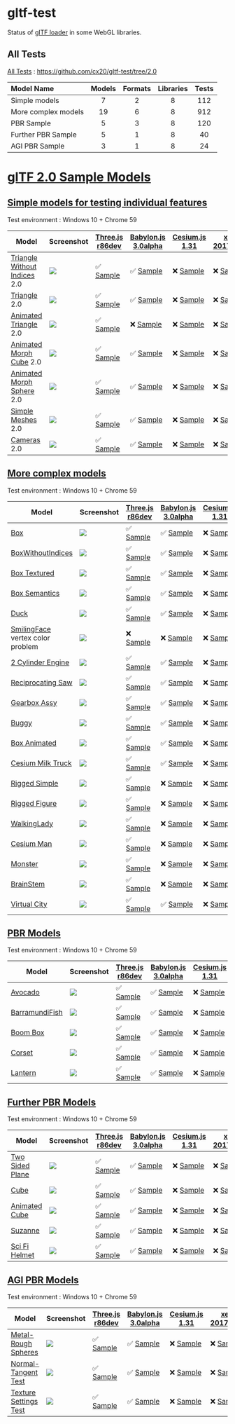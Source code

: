 # gltf-test

Status of [glTF loader](https://github.com/KhronosGroup/glTF#webgl-engines) in some WebGL libraries.

## All Tests

[All Tests]( https://cdn.rawgit.com/cx20/gltf-test/d083e75cbbf3eff61b4eb9d22068590d8867735c/index.html ) : https://github.com/cx20/gltf-test/tree/2.0

|Model Name           |Models  |Formats  |Libraries|Tests|
|:--------------------|:------:|:-------:|:-------:|:---:|
|Simple models        |   7    |   2     |    8    | 112 |
|More complex models  |  19    |   6     |    8    | 912 |
|PBR Sample           |   5    |   3     |    8    | 120 |
|Further PBR Sample   |   5    |   1     |    8    |  40 |
|AGI PBR Sample       |   3    |   1     |    8    |  24 |


# [glTF 2.0 Sample Models](https://github.com/KhronosGroup/glTF-Sample-Models/blob/master/2.0/README.md#gltf-20-sample-models)

## [Simple models for testing individual features](https://github.com/KhronosGroup/glTF-Sample-Models/blob/master/2.0/README.md#simple-models-for-testing-individual-features)

Test environment : Windows 10 + Chrome 59

|Model                                                                 |Screenshot                                                          |[Three.js r86dev](https://github.com/mrdoob/three.js/tree/dev/examples/js/loaders/GLTF2Loader.js)                                                                                                             |[Babylon.js 3.0alpha](https://github.com/BabylonJS/Babylon.js/tree/master/loaders/src/glTF)                                                                                                                           |[Cesium.js 1.31](https://github.com/AnalyticalGraphicsInc/cesium/)                                                                                                                                      |[xeogl 2017.04.24](https://github.com/xeolabs/xeogl/tree/master/src/models/gltf)                                                                                                             |[GLBoost r2dev](https://github.com/emadurandal/GLBoost/blob/master/src/js/middle_level/loader/GLTFLoader.js)                                                                                                  |[Grimoire.js 2017.06.10](https://github.com/GrimoireGL/grimoirejs-gltf)                                                                                                                                          |
|----------------------------------------------------------------------|--------------------------------------------------------------------|--------------------------------------------------------------------------------------------------------------------------------------------------------------------------------------------------------------|----------------------------------------------------------------------------------------------------------------------------------------------------------------------------------------------------------------------|--------------------------------------------------------------------------------------------------------------------------------------------------------------------------------------------------------|---------------------------------------------------------------------------------------------------------------------------------------------------------------------------------------------|--------------------------------------------------------------------------------------------------------------------------------------------------------------------------------------------------------------|-----------------------------------------------------------------------------------------------------------------------------------------------------------------------------------------------------------------|
|[Triangle Without Indices](tutorialModels/TriangleWithoutIndices) 2.0 |![](tutorialModels/TriangleWithoutIndices/screenshot/screenshot.png)|:white_check_mark: [Sample](https://cdn.rawgit.com/cx20/gltf-test/d083e75cbbf3eff61b4eb9d22068590d8867735c/examples/threejs/index.html?category=tutorialModels&model=TriangleWithoutIndices&scale=1&type=glTF)|:white_check_mark: [Sample](https://cdn.rawgit.com/cx20/gltf-test/d083e75cbbf3eff61b4eb9d22068590d8867735c/examples/babylonjs/index.html?category=tutorialModels&model=TriangleWithoutIndices&scale=1&type=glTF)      |:x: [Sample](https://cdn.rawgit.com/cx20/gltf-test/d083e75cbbf3eff61b4eb9d22068590d8867735c/examples/cesium/index.html?category=tutorialModels&model=TriangleWithoutIndices&scale=1&type=glTF)          |:x: [Sample](https://cdn.rawgit.com/cx20/gltf-test/d083e75cbbf3eff61b4eb9d22068590d8867735c/examples/xeogl/index.html?category=tutorialModels&model=TriangleWithoutIndices&scale=1&type=glTF)|:x: [Sample](https://cdn.rawgit.com/cx20/gltf-test/d083e75cbbf3eff61b4eb9d22068590d8867735c/examples/glboost/index.html?category=tutorialModels&model=TriangleWithoutIndices&scale=1&type=glTF)               |:white_check_mark: [Sample](https://cdn.rawgit.com/cx20/gltf-test/d083e75cbbf3eff61b4eb9d22068590d8867735c/examples/grimoiregl/index.html?category=tutorialModels&model=TriangleWithoutIndices&scale=1&type=glTF)|
|[Triangle](tutorialModels/Triangle) 2.0                               |![](tutorialModels/Triangle/screenshot/screenshot.png)              |:white_check_mark: [Sample](https://cdn.rawgit.com/cx20/gltf-test/d083e75cbbf3eff61b4eb9d22068590d8867735c/examples/threejs/index.html?category=tutorialModels&model=Triangle&scale=1&type=glTF)              |:white_check_mark: [Sample](https://cdn.rawgit.com/cx20/gltf-test/d083e75cbbf3eff61b4eb9d22068590d8867735c/examples/babylonjs/index.html?category=tutorialModels&model=Triangle&scale=1&type=glTF)                    |:x: [Sample](https://cdn.rawgit.com/cx20/gltf-test/d083e75cbbf3eff61b4eb9d22068590d8867735c/examples/cesium/index.html?category=tutorialModels&model=Triangle&scale=1&type=glTF)                        |:x: [Sample](https://cdn.rawgit.com/cx20/gltf-test/d083e75cbbf3eff61b4eb9d22068590d8867735c/examples/xeogl/index.html?category=tutorialModels&model=Triangle&scale=1&type=glTF)              |:x: [Sample](https://cdn.rawgit.com/cx20/gltf-test/d083e75cbbf3eff61b4eb9d22068590d8867735c/examples/glboost/index.html?category=tutorialModels&model=Triangle&scale=1&type=glTF)                             |:white_check_mark: [Sample](https://cdn.rawgit.com/cx20/gltf-test/d083e75cbbf3eff61b4eb9d22068590d8867735c/examples/grimoiregl/index.html?category=tutorialModels&model=Triangle&scale=1&type=glTF)              |
|[Animated Triangle](tutorialModels/AnimatedTriangle) 2.0              |![](tutorialModels/AnimatedTriangle/screenshot/screenshot.gif)      |:white_check_mark: [Sample](https://cdn.rawgit.com/cx20/gltf-test/d083e75cbbf3eff61b4eb9d22068590d8867735c/examples/threejs/index.html?category=tutorialModels&model=AnimatedTriangle&scale=1&type=glTF)      |:x: [Sample](https://cdn.rawgit.com/cx20/gltf-test/d083e75cbbf3eff61b4eb9d22068590d8867735c/examples/babylonjs/index.html?category=tutorialModels&model=AnimatedTriangle&scale=1&type=glTF)                           |:x: [Sample](https://cdn.rawgit.com/cx20/gltf-test/d083e75cbbf3eff61b4eb9d22068590d8867735c/examples/cesium/index.html?category=tutorialModels&model=AnimatedTriangle&scale=1&type=glTF)                |:x: [Sample](https://cdn.rawgit.com/cx20/gltf-test/d083e75cbbf3eff61b4eb9d22068590d8867735c/examples/xeogl/index.html?category=tutorialModels&model=AnimatedTriangle&scale=1&type=glTF)      |:x: [Sample](https://cdn.rawgit.com/cx20/gltf-test/d083e75cbbf3eff61b4eb9d22068590d8867735c/examples/glboost/index.html?category=tutorialModels&model=AnimatedTriangle&scale=1&type=glTF)                     |:x: [Sample](https://cdn.rawgit.com/cx20/gltf-test/d083e75cbbf3eff61b4eb9d22068590d8867735c/examples/grimoiregl/index.html?category=tutorialModels&model=AnimatedTriangle&scale=1&type=glTF)                     |
|[Animated Morph Cube](tutorialModels/AnimatedMorphCube) 2.0           |![](tutorialModels/AnimatedMorphCube/screenshot/screenshot.gif)     |:white_check_mark: [Sample](https://cdn.rawgit.com/cx20/gltf-test/d083e75cbbf3eff61b4eb9d22068590d8867735c/examples/threejs/index.html?category=tutorialModels&model=AnimatedMorphCube&scale=1&type=glTF)     |:white_check_mark: [Sample](https://cdn.rawgit.com/cx20/gltf-test/d083e75cbbf3eff61b4eb9d22068590d8867735c/examples/babylonjs/index.html?category=tutorialModels&model=AnimatedMorphCube&scale=1&type=glTF)           |:x: [Sample](https://cdn.rawgit.com/cx20/gltf-test/d083e75cbbf3eff61b4eb9d22068590d8867735c/examples/cesium/index.html?category=tutorialModels&model=AnimatedMorphCube&scale=1&type=glTF)               |:x: [Sample](https://cdn.rawgit.com/cx20/gltf-test/d083e75cbbf3eff61b4eb9d22068590d8867735c/examples/xeogl/index.html?category=tutorialModels&model=AnimatedMorphCube&scale=1&type=glTF)     |:x: [Sample](https://cdn.rawgit.com/cx20/gltf-test/d083e75cbbf3eff61b4eb9d22068590d8867735c/examples/glboost/index.html?category=tutorialModels&model=AnimatedMorphCube&scale=1&type=glTF)                    |:x: [Sample](https://cdn.rawgit.com/cx20/gltf-test/d083e75cbbf3eff61b4eb9d22068590d8867735c/examples/grimoiregl/index.html?category=tutorialModels&model=AnimatedMorphCube&scale=1&type=glTF)                    |
|[Animated Morph Sphere](tutorialModels/AnimatedMorphSphere) 2.0       |![](tutorialModels/AnimatedMorphSphere/screenshot/screenshot.gif)   |:white_check_mark: [Sample](https://cdn.rawgit.com/cx20/gltf-test/d083e75cbbf3eff61b4eb9d22068590d8867735c/examples/threejs/index.html?category=tutorialModels&model=AnimatedMorphSphere&scale=1&type=glTF)   |:white_check_mark: [Sample](https://cdn.rawgit.com/cx20/gltf-test/d083e75cbbf3eff61b4eb9d22068590d8867735c/examples/babylonjs/index.html?category=tutorialModels&model=AnimatedMorphSphere&scale=1&type=glTF)         |:x: [Sample](https://cdn.rawgit.com/cx20/gltf-test/d083e75cbbf3eff61b4eb9d22068590d8867735c/examples/cesium/index.html?category=tutorialModels&model=AnimatedMorphSphere&scale=1&type=glTF)             |:x: [Sample](https://cdn.rawgit.com/cx20/gltf-test/d083e75cbbf3eff61b4eb9d22068590d8867735c/examples/xeogl/index.html?category=tutorialModels&model=AnimatedMorphSphere&scale=1&type=glTF)   |:x: [Sample](https://cdn.rawgit.com/cx20/gltf-test/d083e75cbbf3eff61b4eb9d22068590d8867735c/examples/glboost/index.html?category=tutorialModels&model=AnimatedMorphSphere&scale=1&type=glTF)                  |:x: [Sample](https://cdn.rawgit.com/cx20/gltf-test/d083e75cbbf3eff61b4eb9d22068590d8867735c/examples/grimoiregl/index.html?category=tutorialModels&model=AnimatedMorphSphere&scale=1&type=glTF)                  |
|[Simple Meshes](tutorialModels/SimpleMeshes) 2.0                      |![](tutorialModels/SimpleMeshes/screenshot/screenshot.png)          |:white_check_mark: [Sample](https://cdn.rawgit.com/cx20/gltf-test/d083e75cbbf3eff61b4eb9d22068590d8867735c/examples/threejs/index.html?category=tutorialModels&model=SimpleMeshes&scale=1&type=glTF)          |:white_check_mark: [Sample](https://cdn.rawgit.com/cx20/gltf-test/d083e75cbbf3eff61b4eb9d22068590d8867735c/examples/babylonjs/index.html?category=tutorialModels&model=SimpleMeshes&scale=1&type=glTF)                |:x: [Sample](https://cdn.rawgit.com/cx20/gltf-test/d083e75cbbf3eff61b4eb9d22068590d8867735c/examples/cesium/index.html?category=tutorialModels&model=SimpleMeshes&scale=1&type=glTF)                    |:x: [Sample](https://cdn.rawgit.com/cx20/gltf-test/d083e75cbbf3eff61b4eb9d22068590d8867735c/examples/xeogl/index.html?category=tutorialModels&model=SimpleMeshes&scale=1&type=glTF)          |:x: [Sample](https://cdn.rawgit.com/cx20/gltf-test/d083e75cbbf3eff61b4eb9d22068590d8867735c/examples/glboost/index.html?category=tutorialModels&model=SimpleMeshes&scale=1&type=glTF)                         |:white_check_mark: [Sample](https://cdn.rawgit.com/cx20/gltf-test/d083e75cbbf3eff61b4eb9d22068590d8867735c/examples/grimoiregl/index.html?category=tutorialModels&model=SimpleMeshes&scale=1&type=glTF)          |
|[Cameras](tutorialModels/Cameras) 2.0                                 |![](tutorialModels/Cameras/screenshot/screenshot.png)               |:white_check_mark: [Sample](https://cdn.rawgit.com/cx20/gltf-test/d083e75cbbf3eff61b4eb9d22068590d8867735c/examples/threejs/index.html?category=tutorialModels&model=Cameras&scale=1&type=glTF)               |:white_check_mark: [Sample](https://cdn.rawgit.com/cx20/gltf-test/d083e75cbbf3eff61b4eb9d22068590d8867735c/examples/babylonjs/index.html?category=tutorialModels&model=Cameras&scale=1&type=glTF)                     |:x: [Sample](https://cdn.rawgit.com/cx20/gltf-test/d083e75cbbf3eff61b4eb9d22068590d8867735c/examples/cesium/index.html?category=tutorialModels&model=Cameras&scale=1&type=glTF)                         |:x: [Sample](https://cdn.rawgit.com/cx20/gltf-test/d083e75cbbf3eff61b4eb9d22068590d8867735c/examples/xeogl/index.html?category=tutorialModels&model=Cameras&scale=1&type=glTF)               |:x: [Sample](https://cdn.rawgit.com/cx20/gltf-test/d083e75cbbf3eff61b4eb9d22068590d8867735c/examples/glboost/index.html?category=tutorialModels&model=Cameras&scale=1&type=glTF)                              |:white_check_mark: [Sample](https://cdn.rawgit.com/cx20/gltf-test/d083e75cbbf3eff61b4eb9d22068590d8867735c/examples/grimoiregl/index.html?category=tutorialModels&model=Cameras&scale=1&type=glTF)               |

<!--
Since some glTF 2.0 specifications have not been finalized yet, they are excluded from the test.
- SimpleMaterial
- AdvancedMaterial
- SimpleOpacity
- SimpleTexture
- SimpleSkin

|Model                                                                 |Screenshot                                                          |[Three.js r86dev](https://github.com/mrdoob/three.js/tree/dev/examples/js/loaders/GLTF2Loader.js)                                                                                                             |[Babylon.js 3.0alpha](https://github.com/BabylonJS/Babylon.js/tree/master/loaders/src/glTF)                                                                                                                           |[Cesium.js 1.31](https://github.com/AnalyticalGraphicsInc/cesium/)                                                                                                                                      |[xeogl 2017.04.24](https://github.com/xeolabs/xeogl/tree/master/src/models/gltf)                                                                                                             |[GLBoost r2dev](https://github.com/emadurandal/GLBoost/blob/master/src/js/middle_level/loader/GLTFLoader.js)                                                                                                  |[Grimoire.js 2017.06.10](https://github.com/GrimoireGL/grimoirejs-gltf)                                                                                                                           |
|----------------------------------------------------------------------|--------------------------------------------------------------------|--------------------------------------------------------------------------------------------------------------------------------------------------------------------------------------------------------------|----------------------------------------------------------------------------------------------------------------------------------------------------------------------------------------------------------------------|--------------------------------------------------------------------------------------------------------------------------------------------------------------------------------------------------------|---------------------------------------------------------------------------------------------------------------------------------------------------------------------------------------------|--------------------------------------------------------------------------------------------------------------------------------------------------------------------------------------------------------------|--------------------------------------------------------------------------------------------------------------------------------------------------------------------------------------------------|
|[Triangle Without Indices](tutorialModels/TriangleWithoutIndices) 2.0 |![](tutorialModels/TriangleWithoutIndices/screenshot/screenshot.png)|:white_check_mark: [Sample](https://cdn.rawgit.com/cx20/gltf-test/d083e75cbbf3eff61b4eb9d22068590d8867735c/examples/threejs/index.html?category=tutorialModels&model=TriangleWithoutIndices&scale=1&type=glTF)|:white_check_mark: [Sample](https://cdn.rawgit.com/cx20/gltf-test/d083e75cbbf3eff61b4eb9d22068590d8867735c/examples/babylonjs/index.html?category=tutorialModels&model=TriangleWithoutIndices&scale=1&type=glTF)      |:x: [Sample](https://cdn.rawgit.com/cx20/gltf-test/d083e75cbbf3eff61b4eb9d22068590d8867735c/examples/cesium/index.html?category=tutorialModels&model=TriangleWithoutIndices&scale=1&type=glTF)          |:x: [Sample](https://cdn.rawgit.com/cx20/gltf-test/d083e75cbbf3eff61b4eb9d22068590d8867735c/examples/xeogl/index.html?category=tutorialModels&model=TriangleWithoutIndices&scale=1&type=glTF)|:x: [Sample](https://cdn.rawgit.com/cx20/gltf-test/d083e75cbbf3eff61b4eb9d22068590d8867735c/examples/glboost/index.html?category=tutorialModels&model=TriangleWithoutIndices&scale=1&type=glTF)               |:x: [Sample](https://cdn.rawgit.com/cx20/gltf-test/d083e75cbbf3eff61b4eb9d22068590d8867735c/examples/grimoiregl/index.html?category=tutorialModels&model=TriangleWithoutIndices&scale=1&type=glTF)|
|[Triangle](tutorialModels/Triangle) 2.0                               |![](tutorialModels/Triangle/screenshot/screenshot.png)              |:white_check_mark: [Sample](https://cdn.rawgit.com/cx20/gltf-test/d083e75cbbf3eff61b4eb9d22068590d8867735c/examples/threejs/index.html?category=tutorialModels&model=Triangle&scale=1&type=glTF)              |:white_check_mark: [Sample](https://cdn.rawgit.com/cx20/gltf-test/d083e75cbbf3eff61b4eb9d22068590d8867735c/examples/babylonjs/index.html?category=tutorialModels&model=Triangle&scale=1&type=glTF)                    |:x: [Sample](https://cdn.rawgit.com/cx20/gltf-test/d083e75cbbf3eff61b4eb9d22068590d8867735c/examples/cesium/index.html?category=tutorialModels&model=Triangle&scale=1&type=glTF)                        |:x: [Sample](https://cdn.rawgit.com/cx20/gltf-test/d083e75cbbf3eff61b4eb9d22068590d8867735c/examples/xeogl/index.html?category=tutorialModels&model=Triangle&scale=1&type=glTF)              |:x: [Sample](https://cdn.rawgit.com/cx20/gltf-test/d083e75cbbf3eff61b4eb9d22068590d8867735c/examples/glboost/index.html?category=tutorialModels&model=Triangle&scale=1&type=glTF)                             |:x: [Sample](https://cdn.rawgit.com/cx20/gltf-test/d083e75cbbf3eff61b4eb9d22068590d8867735c/examples/grimoiregl/index.html?category=tutorialModels&model=Triangle&scale=1&type=glTF)              |
|[Animated Triangle](tutorialModels/AnimatedTriangle) 2.0              |![](tutorialModels/AnimatedTriangle/screenshot/screenshot.gif)      |:white_check_mark: [Sample](https://cdn.rawgit.com/cx20/gltf-test/d083e75cbbf3eff61b4eb9d22068590d8867735c/examples/threejs/index.html?category=tutorialModels&model=AnimatedTriangle&scale=1&type=glTF)      |:x: [Sample](https://cdn.rawgit.com/cx20/gltf-test/d083e75cbbf3eff61b4eb9d22068590d8867735c/examples/babylonjs/index.html?category=tutorialModels&model=AnimatedTriangle&scale=1&type=glTF)                           |:x: [Sample](https://cdn.rawgit.com/cx20/gltf-test/d083e75cbbf3eff61b4eb9d22068590d8867735c/examples/cesium/index.html?category=tutorialModels&model=AnimatedTriangle&scale=1&type=glTF)                |:x: [Sample](https://cdn.rawgit.com/cx20/gltf-test/d083e75cbbf3eff61b4eb9d22068590d8867735c/examples/xeogl/index.html?category=tutorialModels&model=AnimatedTriangle&scale=1&type=glTF)      |:x: [Sample](https://cdn.rawgit.com/cx20/gltf-test/d083e75cbbf3eff61b4eb9d22068590d8867735c/examples/glboost/index.html?category=tutorialModels&model=AnimatedTriangle&scale=1&type=glTF)                     |:x: [Sample](https://cdn.rawgit.com/cx20/gltf-test/d083e75cbbf3eff61b4eb9d22068590d8867735c/examples/grimoiregl/index.html?category=tutorialModels&model=AnimatedTriangle&scale=1&type=glTF)      |
|[Animated Morph Cube](tutorialModels/AnimatedMorphCube) 2.0           |![](tutorialModels/AnimatedMorphCube/screenshot/screenshot.gif)     |:white_check_mark: [Sample](https://cdn.rawgit.com/cx20/gltf-test/d083e75cbbf3eff61b4eb9d22068590d8867735c/examples/threejs/index.html?category=tutorialModels&model=AnimatedMorphCube&scale=1&type=glTF)     |:white_check_mark: [Sample](https://cdn.rawgit.com/cx20/gltf-test/d083e75cbbf3eff61b4eb9d22068590d8867735c/examples/babylonjs/index.html?category=tutorialModels&model=AnimatedMorphCube&scale=1&type=glTF)           |:x: [Sample](https://cdn.rawgit.com/cx20/gltf-test/d083e75cbbf3eff61b4eb9d22068590d8867735c/examples/cesium/index.html?category=tutorialModels&model=AnimatedMorphCube&scale=1&type=glTF)               |:x: [Sample](https://cdn.rawgit.com/cx20/gltf-test/d083e75cbbf3eff61b4eb9d22068590d8867735c/examples/xeogl/index.html?category=tutorialModels&model=AnimatedMorphCube&scale=1&type=glTF)     |:x: [Sample](https://cdn.rawgit.com/cx20/gltf-test/d083e75cbbf3eff61b4eb9d22068590d8867735c/examples/glboost/index.html?category=tutorialModels&model=AnimatedMorphCube&scale=1&type=glTF)                    |:x: [Sample](https://cdn.rawgit.com/cx20/gltf-test/d083e75cbbf3eff61b4eb9d22068590d8867735c/examples/grimoiregl/index.html?category=tutorialModels&model=AnimatedMorphCube&scale=1&type=glTF)     |
|[Animated Morph Sphere](tutorialModels/AnimatedMorphSphere) 2.0       |![](tutorialModels/AnimatedMorphSphere/screenshot/screenshot.gif)   |:white_check_mark: [Sample](https://cdn.rawgit.com/cx20/gltf-test/d083e75cbbf3eff61b4eb9d22068590d8867735c/examples/threejs/index.html?category=tutorialModels&model=AnimatedMorphSphere&scale=1&type=glTF)   |:white_check_mark: [Sample](https://cdn.rawgit.com/cx20/gltf-test/d083e75cbbf3eff61b4eb9d22068590d8867735c/examples/babylonjs/index.html?category=tutorialModels&model=AnimatedMorphSphere&scale=1&type=glTF)         |:x: [Sample](https://cdn.rawgit.com/cx20/gltf-test/d083e75cbbf3eff61b4eb9d22068590d8867735c/examples/cesium/index.html?category=tutorialModels&model=AnimatedMorphSphere&scale=1&type=glTF)             |:x: [Sample](https://cdn.rawgit.com/cx20/gltf-test/d083e75cbbf3eff61b4eb9d22068590d8867735c/examples/xeogl/index.html?category=tutorialModels&model=AnimatedMorphSphere&scale=1&type=glTF)   |:x: [Sample](https://cdn.rawgit.com/cx20/gltf-test/d083e75cbbf3eff61b4eb9d22068590d8867735c/examples/glboost/index.html?category=tutorialModels&model=AnimatedMorphSphere&scale=1&type=glTF)                  |:x: [Sample](https://cdn.rawgit.com/cx20/gltf-test/d083e75cbbf3eff61b4eb9d22068590d8867735c/examples/grimoiregl/index.html?category=tutorialModels&model=AnimatedMorphSphere&scale=1&type=glTF)   |
|[Simple Material](tutorialModels/SimpleMaterial) 2.0                  |![](tutorialModels/SimpleMaterial/screenshot/screenshot.png)        |:x: [Sample](https://cdn.rawgit.com/cx20/gltf-test/d083e75cbbf3eff61b4eb9d22068590d8867735c/examples/threejs/index.html?category=tutorialModels&model=SimpleMaterial&scale=1&type=glTF)                       |:x: [Sample](https://cdn.rawgit.com/cx20/gltf-test/d083e75cbbf3eff61b4eb9d22068590d8867735c/examples/babylonjs/index.html?category=tutorialModels&model=SimpleMaterial&scale=1&type=glTF)                             |:x: [Sample](https://cdn.rawgit.com/cx20/gltf-test/d083e75cbbf3eff61b4eb9d22068590d8867735c/examples/cesium/index.html?category=tutorialModels&model=SimpleMaterial&scale=1&type=glTF)                  |:x: [Sample](https://cdn.rawgit.com/cx20/gltf-test/d083e75cbbf3eff61b4eb9d22068590d8867735c/examples/xeogl/index.html?category=tutorialModels&model=SimpleMaterial&scale=1&type=glTF)        |:x: [Sample](https://cdn.rawgit.com/cx20/gltf-test/d083e75cbbf3eff61b4eb9d22068590d8867735c/examples/glboost/index.html?category=tutorialModels&model=SimpleMaterial&scale=1&type=glTF)                       |:x: [Sample](https://cdn.rawgit.com/cx20/gltf-test/d083e75cbbf3eff61b4eb9d22068590d8867735c/examples/grimoiregl/index.html?category=tutorialModels&model=SimpleMaterial&scale=1&type=glTF)        |
|[Simple Meshes](tutorialModels/SimpleMeshes) 2.0                      |![](tutorialModels/SimpleMeshes/screenshot/screenshot.png)          |:white_check_mark: [Sample](https://cdn.rawgit.com/cx20/gltf-test/d083e75cbbf3eff61b4eb9d22068590d8867735c/examples/threejs/index.html?category=tutorialModels&model=SimpleMeshes&scale=1&type=glTF)          |:white_check_mark: [Sample](https://cdn.rawgit.com/cx20/gltf-test/d083e75cbbf3eff61b4eb9d22068590d8867735c/examples/babylonjs/index.html?category=tutorialModels&model=SimpleMeshes&scale=1&type=glTF)                |:x: [Sample](https://cdn.rawgit.com/cx20/gltf-test/d083e75cbbf3eff61b4eb9d22068590d8867735c/examples/cesium/index.html?category=tutorialModels&model=SimpleMeshes&scale=1&type=glTF)                    |:x: [Sample](https://cdn.rawgit.com/cx20/gltf-test/d083e75cbbf3eff61b4eb9d22068590d8867735c/examples/xeogl/index.html?category=tutorialModels&model=SimpleMeshes&scale=1&type=glTF)          |:x: [Sample](https://cdn.rawgit.com/cx20/gltf-test/d083e75cbbf3eff61b4eb9d22068590d8867735c/examples/glboost/index.html?category=tutorialModels&model=SimpleMeshes&scale=1&type=glTF)                         |:x: [Sample](https://cdn.rawgit.com/cx20/gltf-test/d083e75cbbf3eff61b4eb9d22068590d8867735c/examples/grimoiregl/index.html?category=tutorialModels&model=SimpleMeshes&scale=1&type=glTF)          |
|[Advanced Material](tutorialModels/AdvancedMaterial) 1.1              |![](tutorialModels/AdvancedMaterial/screenshot/screenshot.png)      |:white_check_mark: [Sample](https://cdn.rawgit.com/cx20/gltf-test/d083e75cbbf3eff61b4eb9d22068590d8867735c/examples/threejs/index.html?category=tutorialModels&model=AdvancedMaterial&scale=1&type=glTF)      |:white_check_mark: [Sample](https://cdn.rawgit.com/cx20/gltf-test/d083e75cbbf3eff61b4eb9d22068590d8867735c/examples/babylonjs/index.html?category=tutorialModels&model=AdvancedMaterial&scale=1&type=glTF)            |:x: [Sample](https://cdn.rawgit.com/cx20/gltf-test/d083e75cbbf3eff61b4eb9d22068590d8867735c/examples/cesium/index.html?category=tutorialModels&model=AdvancedMaterial&scale=1&type=glTF)                |:x: [Sample](https://cdn.rawgit.com/cx20/gltf-test/d083e75cbbf3eff61b4eb9d22068590d8867735c/examples/xeogl/index.html?category=tutorialModels&model=AdvancedMaterial&scale=1&type=glTF)      |:white_check_mark: [Sample](https://cdn.rawgit.com/cx20/gltf-test/d083e75cbbf3eff61b4eb9d22068590d8867735c/examples/glboost/index.html?category=tutorialModels&model=AdvancedMaterial&scale=1&type=glTF)      |:x: [Sample](https://cdn.rawgit.com/cx20/gltf-test/d083e75cbbf3eff61b4eb9d22068590d8867735c/examples/grimoiregl/index.html?category=tutorialModels&model=AdvancedMaterial&scale=1&type=glTF)      |
|[Simple Opacity](tutorialModels/SimpleOpacity) 1.1                    |![](tutorialModels/SimpleOpacity/screenshot/screenshot.png)         |:white_check_mark: [Sample](https://cdn.rawgit.com/cx20/gltf-test/d083e75cbbf3eff61b4eb9d22068590d8867735c/examples/threejs/index.html?category=tutorialModels&model=SimpleOpacity&scale=1&type=glTF)         |:white_check_mark: [Sample](https://cdn.rawgit.com/cx20/gltf-test/d083e75cbbf3eff61b4eb9d22068590d8867735c/examples/babylonjs/index.html?category=tutorialModels&model=SimpleOpacity&scale=1&type=glTF)               |:x: [Sample](https://cdn.rawgit.com/cx20/gltf-test/d083e75cbbf3eff61b4eb9d22068590d8867735c/examples/cesium/index.html?category=tutorialModels&model=SimpleOpacity&scale=1&type=glTF)                   |:x: [Sample](https://cdn.rawgit.com/cx20/gltf-test/d083e75cbbf3eff61b4eb9d22068590d8867735c/examples/xeogl/index.html?category=tutorialModels&model=SimpleOpacity&scale=1&type=glTF)         |:white_check_mark: [Sample](https://cdn.rawgit.com/cx20/gltf-test/d083e75cbbf3eff61b4eb9d22068590d8867735c/examples/glboost/index.html?category=tutorialModels&model=SimpleOpacity&scale=1&type=glTF)         |:x: [Sample](https://cdn.rawgit.com/cx20/gltf-test/d083e75cbbf3eff61b4eb9d22068590d8867735c/examples/grimoiregl/index.html?category=tutorialModels&model=SimpleOpacity&scale=1&type=glTF)         |
|[Simple Texture](tutorialModels/SimpleTexture) 2.0.0                  |![](tutorialModels/SimpleTexture/screenshot/screenshot.png)         |:x: [Sample](https://cdn.rawgit.com/cx20/gltf-test/d083e75cbbf3eff61b4eb9d22068590d8867735c/examples/threejs/index.html?category=tutorialModels&model=SimpleTexture&scale=1&type=glTF)                        |:x: [Sample](https://cdn.rawgit.com/cx20/gltf-test/d083e75cbbf3eff61b4eb9d22068590d8867735c/examples/babylonjs/index.html?category=tutorialModels&model=SimpleTexture&scale=1&type=glTF)                              |:x: [Sample](https://cdn.rawgit.com/cx20/gltf-test/d083e75cbbf3eff61b4eb9d22068590d8867735c/examples/cesium/index.html?category=tutorialModels&model=SimpleTexture&scale=1&type=glTF)                   |:x: [Sample](https://cdn.rawgit.com/cx20/gltf-test/d083e75cbbf3eff61b4eb9d22068590d8867735c/examples/xeogl/index.html?category=tutorialModels&model=SimpleTexture&scale=1&type=glTF)         |:x: [Sample](https://cdn.rawgit.com/cx20/gltf-test/d083e75cbbf3eff61b4eb9d22068590d8867735c/examples/glboost/index.html?category=tutorialModels&model=SimpleTexture&scale=1&type=glTF)                        |:x: [Sample](https://cdn.rawgit.com/cx20/gltf-test/d083e75cbbf3eff61b4eb9d22068590d8867735c/examples/grimoiregl/index.html?category=tutorialModels&model=SimpleTexture&scale=1&type=glTF)         |
|[Cameras](tutorialModels/Cameras) 2.0                                 |![](tutorialModels/Cameras/screenshot/screenshot.png)               |:white_check_mark: [Sample](https://cdn.rawgit.com/cx20/gltf-test/d083e75cbbf3eff61b4eb9d22068590d8867735c/examples/threejs/index.html?category=tutorialModels&model=Cameras&scale=1&type=glTF)               |:white_check_mark: [Sample](https://cdn.rawgit.com/cx20/gltf-test/d083e75cbbf3eff61b4eb9d22068590d8867735c/examples/babylonjs/index.html?category=tutorialModels&model=Cameras&scale=1&type=glTF)                     |:x: [Sample](https://cdn.rawgit.com/cx20/gltf-test/d083e75cbbf3eff61b4eb9d22068590d8867735c/examples/cesium/index.html?category=tutorialModels&model=Cameras&scale=1&type=glTF)                         |:x: [Sample](https://cdn.rawgit.com/cx20/gltf-test/d083e75cbbf3eff61b4eb9d22068590d8867735c/examples/xeogl/index.html?category=tutorialModels&model=Cameras&scale=1&type=glTF)               |:x: [Sample](https://cdn.rawgit.com/cx20/gltf-test/d083e75cbbf3eff61b4eb9d22068590d8867735c/examples/glboost/index.html?category=tutorialModels&model=Cameras&scale=1&type=glTF)                              |:x: [Sample](https://cdn.rawgit.com/cx20/gltf-test/d083e75cbbf3eff61b4eb9d22068590d8867735c/examples/grimoiregl/index.html?category=tutorialModels&model=Cameras&scale=1&type=glTF)               |
|[Simple Skin](tutorialModels/SimpleSkin) 1.1                          |![](tutorialModels/SimpleSkin/screenshot/screenshot.gif)            |:white_check_mark: [Sample](https://cdn.rawgit.com/cx20/gltf-test/d083e75cbbf3eff61b4eb9d22068590d8867735c/examples/threejs/index.html?category=tutorialModels&model=SimpleSkin&scale=1&type=glTF)            |:white_check_mark: [Sample](https://cdn.rawgit.com/cx20/gltf-test/d083e75cbbf3eff61b4eb9d22068590d8867735c/examples/babylonjs/index.html?category=tutorialModels&model=SimpleSkin&scale=1&type=glTF)                  |:x: [Sample](https://cdn.rawgit.com/cx20/gltf-test/d083e75cbbf3eff61b4eb9d22068590d8867735c/examples/cesium/index.html?category=tutorialModels&model=SimpleSkin&scale=1&type=glTF)                      |:x: [Sample](https://cdn.rawgit.com/cx20/gltf-test/d083e75cbbf3eff61b4eb9d22068590d8867735c/examples/xeogl/index.html?category=tutorialModels&model=SimpleSkin&scale=1&type=glTF)            |:white_check_mark: [Sample](https://cdn.rawgit.com/cx20/gltf-test/d083e75cbbf3eff61b4eb9d22068590d8867735c/examples/glboost/index.html?category=tutorialModels&model=SimpleSkin&scale=1&type=glTF)            |:x: [Sample](https://cdn.rawgit.com/cx20/gltf-test/d083e75cbbf3eff61b4eb9d22068590d8867735c/examples/grimoiregl/index.html?category=tutorialModels&model=SimpleSkin&scale=1&type=glTF)            |
-->


## [More complex models](https://github.com/KhronosGroup/glTF-Sample-Models/blob/master/2.0/README.md#more-complex-models)

Test environment : Windows 10 + Chrome 59

|Model                                               |Screenshot                                                    |[Three.js r86dev](https://github.com/mrdoob/three.js/tree/dev/examples/js/loaders/GLTF2Loader.js)                                                                           |[Babylon.js 3.0alpha](https://github.com/BabylonJS/Babylon.js/tree/master/loaders/src/glTF)                                                                                                     |[Cesium.js 1.31](https://github.com/AnalyticalGraphicsInc/cesium/)                                                                                             |[xeogl 2017.04.24](https://github.com/xeolabs/xeogl/tree/master/src/models/gltf)                                                                                             |[GLBoost r2dev](https://github.com/emadurandal/GLBoost/blob/master/src/js/middle_level/loader/GLTFLoader.js)                                                                     |[Grimoire.js 2017.06.10](https://github.com/GrimoireGL/grimoirejs-gltf)                                                                                                             |
|----------------------------------------------------|--------------------------------------------------------------|----------------------------------------------------------------------------------------------------------------------------------------------------------------------------|------------------------------------------------------------------------------------------------------------------------------------------------------------------------------------------------|---------------------------------------------------------------------------------------------------------------------------------------------------------------|-----------------------------------------------------------------------------------------------------------------------------------------------------------------------------|---------------------------------------------------------------------------------------------------------------------------------------------------------------------------------|------------------------------------------------------------------------------------------------------------------------------------------------------------------------------------|
|[Box](sampleModels/Box)                             |![](sampleModels/Box/screenshot/screenshot.png)               |:white_check_mark: [Sample](https://cdn.rawgit.com/cx20/gltf-test/d083e75cbbf3eff61b4eb9d22068590d8867735c/examples/threejs/index.html?model=Box&scale=1)                   |:white_check_mark: [Sample](https://cdn.rawgit.com/cx20/gltf-test/d083e75cbbf3eff61b4eb9d22068590d8867735c/examples/babylonjs/index.html?model=Box&scale=1)                                     |:x: [Sample](https://cdn.rawgit.com/cx20/gltf-test/d083e75cbbf3eff61b4eb9d22068590d8867735c/examples/cesium/index.html?model=Box)               |:x: [Sample](https://cdn.rawgit.com/cx20/gltf-test/d083e75cbbf3eff61b4eb9d22068590d8867735c/examples/xeogl/index.html?model=Box&scale=1)                                                    |:x: [Sample](https://cdn.rawgit.com/cx20/gltf-test/d083e75cbbf3eff61b4eb9d22068590d8867735c/examples/glboost/index.html?model=Box&scale=1)                                       |:white_check_mark: [Sample](https://cdn.rawgit.com/cx20/gltf-test/d083e75cbbf3eff61b4eb9d22068590d8867735c/examples/grimoiregl/index.html?model=Box&scale=1)                        |
|[BoxWithoutIndices](sampleModels/BoxWithoutIndices) |![](sampleModels/BoxWithoutIndices/screenshot/screenshot.png) |:white_check_mark: [Sample](https://cdn.rawgit.com/cx20/gltf-test/d083e75cbbf3eff61b4eb9d22068590d8867735c/examples/threejs/index.html?model=BoxWithoutIndices&scale=1)     |:white_check_mark: [Sample](https://cdn.rawgit.com/cx20/gltf-test/d083e75cbbf3eff61b4eb9d22068590d8867735c/examples/babylonjs/index.html?model=BoxWithoutIndices&scale=1)                       |:x: [Sample](https://cdn.rawgit.com/cx20/gltf-test/d083e75cbbf3eff61b4eb9d22068590d8867735c/examples/cesium/index.html?model=BoxWithoutIndices) |:x: [Sample](https://cdn.rawgit.com/cx20/gltf-test/d083e75cbbf3eff61b4eb9d22068590d8867735c/examples/xeogl/index.html?model=BoxWithoutIndices&scale=1)                                      |:x: [Sample](https://cdn.rawgit.com/cx20/gltf-test/d083e75cbbf3eff61b4eb9d22068590d8867735c/examples/glboost/index.html?model=BoxWithoutIndices&scale=1)                         |:white_check_mark: [Sample](https://cdn.rawgit.com/cx20/gltf-test/d083e75cbbf3eff61b4eb9d22068590d8867735c/examples/grimoiregl/index.html?model=BoxWithoutIndices&scale=1)          |
|[Box Textured](sampleModels/BoxTextured)            |![](sampleModels/BoxTextured/screenshot/screenshot.png)       |:white_check_mark: [Sample](https://cdn.rawgit.com/cx20/gltf-test/d083e75cbbf3eff61b4eb9d22068590d8867735c/examples/threejs/index.html?model=BoxTextured&scale=1)           |:white_check_mark: [Sample](https://cdn.rawgit.com/cx20/gltf-test/d083e75cbbf3eff61b4eb9d22068590d8867735c/examples/babylonjs/index.html?model=BoxTextured&scale=1)                             |:x: [Sample](https://cdn.rawgit.com/cx20/gltf-test/d083e75cbbf3eff61b4eb9d22068590d8867735c/examples/cesium/index.html?model=BoxTextured)       |:x: [Sample](https://cdn.rawgit.com/cx20/gltf-test/d083e75cbbf3eff61b4eb9d22068590d8867735c/examples/xeogl/index.html?model=BoxTextured&scale=1)                                            |:x: [Sample](https://cdn.rawgit.com/cx20/gltf-test/d083e75cbbf3eff61b4eb9d22068590d8867735c/examples/glboost/index.html?model=BoxTextured&scale=1)                               |:white_check_mark: [Sample](https://cdn.rawgit.com/cx20/gltf-test/d083e75cbbf3eff61b4eb9d22068590d8867735c/examples/grimoiregl/index.html?model=BoxTextured&scale=1)                |
|[Box Semantics](sampleModels/BoxSemantics)          |![](sampleModels/BoxSemantics/screenshot/screenshot.png)      |:white_check_mark: [Sample](https://cdn.rawgit.com/cx20/gltf-test/d083e75cbbf3eff61b4eb9d22068590d8867735c/examples/threejs/index.html?model=BoxSemantics&scale=1)          |:white_check_mark: [Sample](https://cdn.rawgit.com/cx20/gltf-test/d083e75cbbf3eff61b4eb9d22068590d8867735c/examples/babylonjs/index.html?model=BoxSemantics&scale=1)                            |:x: [Sample](https://cdn.rawgit.com/cx20/gltf-test/d083e75cbbf3eff61b4eb9d22068590d8867735c/examples/cesium/index.html?model=BoxSemantics)      |:x: [Sample](https://cdn.rawgit.com/cx20/gltf-test/d083e75cbbf3eff61b4eb9d22068590d8867735c/examples/xeogl/index.html?model=BoxSemantics&scale=1)                                           |:x: [Sample](https://cdn.rawgit.com/cx20/gltf-test/d083e75cbbf3eff61b4eb9d22068590d8867735c/examples/glboost/index.html?model=BoxSemantics&scale=1)                              |:white_check_mark: [Sample](https://cdn.rawgit.com/cx20/gltf-test/d083e75cbbf3eff61b4eb9d22068590d8867735c/examples/grimoiregl/index.html?model=BoxSemantics&scale=1)               |
|[Duck](sampleModels/Duck)                           |![](sampleModels/Duck/screenshot/screenshot.png)              |:white_check_mark: [Sample](https://cdn.rawgit.com/cx20/gltf-test/d083e75cbbf3eff61b4eb9d22068590d8867735c/examples/threejs/index.html?model=Duck&scale=1)                  |:white_check_mark: [Sample](https://cdn.rawgit.com/cx20/gltf-test/d083e75cbbf3eff61b4eb9d22068590d8867735c/examples/babylonjs/index.html?model=Duck&scale=1)                                    |:x: [Sample](https://cdn.rawgit.com/cx20/gltf-test/d083e75cbbf3eff61b4eb9d22068590d8867735c/examples/cesium/index.html?model=Duck)              |:x: [Sample](https://cdn.rawgit.com/cx20/gltf-test/d083e75cbbf3eff61b4eb9d22068590d8867735c/examples/xeogl/index.html?model=Duck&scale=1)                                                   |:x: [Sample](https://cdn.rawgit.com/cx20/gltf-test/d083e75cbbf3eff61b4eb9d22068590d8867735c/examples/glboost/index.html?model=Duck&scale=1)                                      |:white_check_mark: [Sample](https://cdn.rawgit.com/cx20/gltf-test/d083e75cbbf3eff61b4eb9d22068590d8867735c/examples/grimoiregl/index.html?model=Duck&scale=1)                       |
|[SmilingFace](sampleModels/SmilingFace) vertex color problem|![](sampleModels/SmilingFace/screenshot/screenshot.png)|:x: [Sample](https://cdn.rawgit.com/cx20/gltf-test/d083e75cbbf3eff61b4eb9d22068590d8867735c/examples/threejs/index.html?model=SmilingFace&scale=1.0)                        |:x: [Sample](https://cdn.rawgit.com/cx20/gltf-test/d083e75cbbf3eff61b4eb9d22068590d8867735c/examples/babylonjs/index.html?model=SmilingFace&scale=1.0)                                          |:x: [Sample](https://cdn.rawgit.com/cx20/gltf-test/d083e75cbbf3eff61b4eb9d22068590d8867735c/examples/cesium/index.html?model=SmilingFace)       |:x: [Sample](https://cdn.rawgit.com/cx20/gltf-test/d083e75cbbf3eff61b4eb9d22068590d8867735c/examples/xeogl/index.html?model=SmilingFace&scale=1.0)                                          |:x: [Sample](https://cdn.rawgit.com/cx20/gltf-test/d083e75cbbf3eff61b4eb9d22068590d8867735c/examples/glboost/index.html?model=SmilingFace&scale=1.0)                             |:white_check_mark: [Sample](https://cdn.rawgit.com/cx20/gltf-test/d083e75cbbf3eff61b4eb9d22068590d8867735c/examples/grimoiregl/index.html?model=SmilingFace&scale=1.0)              |
|[2 Cylinder Engine](sampleModels/2CylinderEngine)   |![](sampleModels/2CylinderEngine/screenshot/screenshot.png)   |:white_check_mark: [Sample](https://cdn.rawgit.com/cx20/gltf-test/d083e75cbbf3eff61b4eb9d22068590d8867735c/examples/threejs/index.html?model=2CylinderEngine&scale=0.005)   |:white_check_mark: [Sample](https://cdn.rawgit.com/cx20/gltf-test/d083e75cbbf3eff61b4eb9d22068590d8867735c/examples/babylonjs/index.html?model=2CylinderEngine&scale=0.005)                     |:x: [Sample](https://cdn.rawgit.com/cx20/gltf-test/d083e75cbbf3eff61b4eb9d22068590d8867735c/examples/cesium/index.html?model=2CylinderEngine)   |:x: [Sample](https://cdn.rawgit.com/cx20/gltf-test/d083e75cbbf3eff61b4eb9d22068590d8867735c/examples/xeogl/index.html?model=2CylinderEngine&scale=0.005)                                    |:x: [Sample](https://cdn.rawgit.com/cx20/gltf-test/d083e75cbbf3eff61b4eb9d22068590d8867735c/examples/glboost/index.html?model=2CylinderEngine&scale=0.005)                       |:white_check_mark: [Sample](https://cdn.rawgit.com/cx20/gltf-test/d083e75cbbf3eff61b4eb9d22068590d8867735c/examples/grimoiregl/index.html?model=2CylinderEngine&scale=0.005)        |
|[Reciprocating Saw](sampleModels/ReciprocatingSaw)  |![](sampleModels/ReciprocatingSaw/screenshot/screenshot.png)  |:white_check_mark: [Sample](https://cdn.rawgit.com/cx20/gltf-test/d083e75cbbf3eff61b4eb9d22068590d8867735c/examples/threejs/index.html?model=ReciprocatingSaw&scale=0.01)   |:white_check_mark: [Sample](https://cdn.rawgit.com/cx20/gltf-test/d083e75cbbf3eff61b4eb9d22068590d8867735c/examples/babylonjs/index.html?model=ReciprocatingSaw&scale=0.01)                     |:x: [Sample](https://cdn.rawgit.com/cx20/gltf-test/d083e75cbbf3eff61b4eb9d22068590d8867735c/examples/cesium/index.html?model=ReciprocatingSaw)  |:x: [Sample](https://cdn.rawgit.com/cx20/gltf-test/d083e75cbbf3eff61b4eb9d22068590d8867735c/examples/xeogl/index.html?model=ReciprocatingSaw&scale=0.01)                                    |:x: [Sample](https://cdn.rawgit.com/cx20/gltf-test/d083e75cbbf3eff61b4eb9d22068590d8867735c/examples/glboost/index.html?model=ReciprocatingSaw&scale=0.01)                       |:white_check_mark: [Sample](https://cdn.rawgit.com/cx20/gltf-test/d083e75cbbf3eff61b4eb9d22068590d8867735c/examples/grimoiregl/index.html?model=ReciprocatingSaw&scale=0.01)        |
|[Gearbox Assy](sampleModels/GearboxAssy)            |![](sampleModels/GearboxAssy/screenshot/screenshot.png)       |:white_check_mark: [Sample](https://cdn.rawgit.com/cx20/gltf-test/d083e75cbbf3eff61b4eb9d22068590d8867735c/examples/threejs/index.html?model=GearboxAssy&scale=1)           |:white_check_mark: [Sample](https://cdn.rawgit.com/cx20/gltf-test/d083e75cbbf3eff61b4eb9d22068590d8867735c/examples/babylonjs/index.html?model=GearboxAssy&scale=1)                             |:x: [Sample](https://cdn.rawgit.com/cx20/gltf-test/d083e75cbbf3eff61b4eb9d22068590d8867735c/examples/cesium/index.html?model=GearboxAssy)       |:x: [Sample](https://cdn.rawgit.com/cx20/gltf-test/d083e75cbbf3eff61b4eb9d22068590d8867735c/examples/xeogl/index.html?model=GearboxAssy&scale=1)                                            |:x: [Sample](https://cdn.rawgit.com/cx20/gltf-test/d083e75cbbf3eff61b4eb9d22068590d8867735c/examples/glboost/index.html?model=GearboxAssy&scale=1)                               |:white_check_mark: [Sample](https://cdn.rawgit.com/cx20/gltf-test/d083e75cbbf3eff61b4eb9d22068590d8867735c/examples/grimoiregl/index.html?model=GearboxAssy&scale=1)                |
|[Buggy](sampleModels/Buggy)                         |![](sampleModels/Buggy/screenshot/screenshot.png)             |:white_check_mark: [Sample](https://cdn.rawgit.com/cx20/gltf-test/d083e75cbbf3eff61b4eb9d22068590d8867735c/examples/threejs/index.html?model=Buggy&scale=0.02)              |:white_check_mark: [Sample](https://cdn.rawgit.com/cx20/gltf-test/d083e75cbbf3eff61b4eb9d22068590d8867735c/examples/babylonjs/index.html?model=Buggy&scale=0.02)                                |:x: [Sample](https://cdn.rawgit.com/cx20/gltf-test/d083e75cbbf3eff61b4eb9d22068590d8867735c/examples/cesium/index.html?model=Buggy)             |:x: [Sample](https://cdn.rawgit.com/cx20/gltf-test/d083e75cbbf3eff61b4eb9d22068590d8867735c/examples/xeogl/index.html?model=Buggy&scale=0.02)                                               |:x: [Sample](https://cdn.rawgit.com/cx20/gltf-test/d083e75cbbf3eff61b4eb9d22068590d8867735c/examples/glboost/index.html?model=Buggy&scale=0.02)                                  |:x: [Sample](https://cdn.rawgit.com/cx20/gltf-test/d083e75cbbf3eff61b4eb9d22068590d8867735c/examples/grimoiregl/index.html?model=Buggy&scale=0.02)                                  |
|[Box Animated](sampleModels/BoxAnimated)            |![](sampleModels/BoxAnimated/screenshot/screenshot.gif)       |:white_check_mark: [Sample](https://cdn.rawgit.com/cx20/gltf-test/d083e75cbbf3eff61b4eb9d22068590d8867735c/examples/threejs/index.html?model=BoxAnimated&scale=0.5)         |:white_check_mark: [Sample](https://cdn.rawgit.com/cx20/gltf-test/d083e75cbbf3eff61b4eb9d22068590d8867735c/examples/babylonjs/index.html?model=BoxAnimated&scale=0.5)                           |:x: [Sample](https://cdn.rawgit.com/cx20/gltf-test/d083e75cbbf3eff61b4eb9d22068590d8867735c/examples/cesium/index.html?model=BoxAnimated)                      |:x: [Sample](https://cdn.rawgit.com/cx20/gltf-test/d083e75cbbf3eff61b4eb9d22068590d8867735c/examples/xeogl/index.html?model=BoxAnimated&scale=0.5)                           |:x: [Sample](https://cdn.rawgit.com/cx20/gltf-test/d083e75cbbf3eff61b4eb9d22068590d8867735c/examples/glboost/index.html?model=BoxAnimated&scale=0.5)                             |:white_check_mark: [Sample](https://cdn.rawgit.com/cx20/gltf-test/d083e75cbbf3eff61b4eb9d22068590d8867735c/examples/grimoiregl/index.html?model=BoxAnimated&scale=0.5)              |
|[Cesium Milk Truck](sampleModels/CesiumMilkTruck)   |![](sampleModels/CesiumMilkTruck/screenshot/screenshot.gif)   |:white_check_mark: [Sample](https://cdn.rawgit.com/cx20/gltf-test/d083e75cbbf3eff61b4eb9d22068590d8867735c/examples/threejs/index.html?model=CesiumMilkTruck&scale=0.5)     |:white_check_mark: [Sample](https://cdn.rawgit.com/cx20/gltf-test/d083e75cbbf3eff61b4eb9d22068590d8867735c/examples/babylonjs/index.html?model=CesiumMilkTruck&scale=0.5)                       |:x: [Sample](https://cdn.rawgit.com/cx20/gltf-test/d083e75cbbf3eff61b4eb9d22068590d8867735c/examples/cesium/index.html?model=CesiumMilkTruck)                  |:x: [Sample](https://cdn.rawgit.com/cx20/gltf-test/d083e75cbbf3eff61b4eb9d22068590d8867735c/examples/xeogl/index.html?model=CesiumMilkTruck&scale=0.5)                       |:x: [Sample](https://cdn.rawgit.com/cx20/gltf-test/d083e75cbbf3eff61b4eb9d22068590d8867735c/examples/glboost/index.html?model=CesiumMilkTruck&scale=0.5)                         |:x: [Sample](https://cdn.rawgit.com/cx20/gltf-test/d083e75cbbf3eff61b4eb9d22068590d8867735c/examples/grimoiregl/index.html?model=CesiumMilkTruck&scale=0.5)                         |
|[Rigged Simple](sampleModels/RiggedSimple)          |![](sampleModels/RiggedSimple/screenshot/screenshot.gif)      |:white_check_mark: [Sample](https://cdn.rawgit.com/cx20/gltf-test/d083e75cbbf3eff61b4eb9d22068590d8867735c/examples/threejs/index.html?model=RiggedSimple&scale=0.2)        |:x: [Sample](https://cdn.rawgit.com/cx20/gltf-test/d083e75cbbf3eff61b4eb9d22068590d8867735c/examples/babylonjs/index.html?model=RiggedSimple&scale=0.2)                                         |:x: [Sample](https://cdn.rawgit.com/cx20/gltf-test/d083e75cbbf3eff61b4eb9d22068590d8867735c/examples/cesium/index.html?model=RiggedSimple)                     |:x: [Sample](https://cdn.rawgit.com/cx20/gltf-test/d083e75cbbf3eff61b4eb9d22068590d8867735c/examples/xeogl/index.html?model=RiggedSimple&scale=0.2)                          |:x: [Sample](https://cdn.rawgit.com/cx20/gltf-test/d083e75cbbf3eff61b4eb9d22068590d8867735c/examples/glboost/index.html?model=RiggedSimple&scale=0.2)                            |:x: [Sample](https://cdn.rawgit.com/cx20/gltf-test/d083e75cbbf3eff61b4eb9d22068590d8867735c/examples/grimoiregl/index.html?model=RiggedSimple&scale=0.2)                            |
|[Rigged Figure](sampleModels/RiggedFigure)          |![](sampleModels/RiggedFigure/screenshot/screenshot.gif)      |:white_check_mark: [Sample](https://cdn.rawgit.com/cx20/gltf-test/d083e75cbbf3eff61b4eb9d22068590d8867735c/examples/threejs/index.html?model=RiggedFigure&scale=1)          |:x: [Sample](https://cdn.rawgit.com/cx20/gltf-test/d083e75cbbf3eff61b4eb9d22068590d8867735c/examples/babylonjs/index.html?model=RiggedFigure&scale=1)                                           |:x: [Sample](https://cdn.rawgit.com/cx20/gltf-test/d083e75cbbf3eff61b4eb9d22068590d8867735c/examples/cesium/index.html?model=RiggedFigure)                     |:x: [Sample](https://cdn.rawgit.com/cx20/gltf-test/d083e75cbbf3eff61b4eb9d22068590d8867735c/examples/xeogl/index.html?model=RiggedFigure&scale=1)                            |:x: [Sample](https://cdn.rawgit.com/cx20/gltf-test/d083e75cbbf3eff61b4eb9d22068590d8867735c/examples/glboost/index.html?model=RiggedFigure&scale=1)                              |:x: [Sample](https://cdn.rawgit.com/cx20/gltf-test/d083e75cbbf3eff61b4eb9d22068590d8867735c/examples/grimoiregl/index.html?model=RiggedFigure&scale=1)                              |
|[WalkingLady](sampleModels/WalkingLady)             |![](sampleModels/WalkingLady/screenshot/screenshot.gif)       |:white_check_mark: [Sample](https://cdn.rawgit.com/cx20/gltf-test/d083e75cbbf3eff61b4eb9d22068590d8867735c/examples/threejs/index.html?model=WalkingLady&scale=1)           |:x: [Sample](https://cdn.rawgit.com/cx20/gltf-test/d083e75cbbf3eff61b4eb9d22068590d8867735c/examples/babylonjs/index.html?model=WalkingLady&scale=1)                                            |:x: [Sample](https://cdn.rawgit.com/cx20/gltf-test/d083e75cbbf3eff61b4eb9d22068590d8867735c/examples/cesium/index.html?model=WalkingLady)                      |:x: [Sample](https://cdn.rawgit.com/cx20/gltf-test/d083e75cbbf3eff61b4eb9d22068590d8867735c/examples/xeogl/index.html?model=WalkingLady&scale=1)                             |:x: [Sample](https://cdn.rawgit.com/cx20/gltf-test/d083e75cbbf3eff61b4eb9d22068590d8867735c/examples/glboost/index.html?model=WalkingLady&scale=1)                               |:x: [Sample](https://cdn.rawgit.com/cx20/gltf-test/d083e75cbbf3eff61b4eb9d22068590d8867735c/examples/grimoiregl/index.html?model=WalkingLady&scale=1)                               |
|[Cesium Man](sampleModels/CesiumMan)                |![](sampleModels/CesiumMan/screenshot/screenshot.gif)         |:white_check_mark: [Sample](https://cdn.rawgit.com/cx20/gltf-test/d083e75cbbf3eff61b4eb9d22068590d8867735c/examples/threejs/index.html?model=CesiumMan&scale=1)             |:x: [Sample](https://cdn.rawgit.com/cx20/gltf-test/d083e75cbbf3eff61b4eb9d22068590d8867735c/examples/babylonjs/index.html?model=CesiumMan&scale=1)                                              |:x: [Sample](https://cdn.rawgit.com/cx20/gltf-test/d083e75cbbf3eff61b4eb9d22068590d8867735c/examples/cesium/index.html?model=CesiumMan)                        |:x: [Sample](https://cdn.rawgit.com/cx20/gltf-test/d083e75cbbf3eff61b4eb9d22068590d8867735c/examples/xeogl/index.html?model=CesiumMan&scale=1)                               |:x: [Sample](https://cdn.rawgit.com/cx20/gltf-test/d083e75cbbf3eff61b4eb9d22068590d8867735c/examples/glboost/index.html?model=CesiumMan&scale=1)                                 |:x: [Sample](https://cdn.rawgit.com/cx20/gltf-test/d083e75cbbf3eff61b4eb9d22068590d8867735c/examples/grimoiregl/index.html?model=CesiumMan&scale=1)                                 |
|[Monster](sampleModels/Monster)                     |![](sampleModels/Monster/screenshot/screenshot.gif)           |:white_check_mark: [Sample](https://cdn.rawgit.com/cx20/gltf-test/d083e75cbbf3eff61b4eb9d22068590d8867735c/examples/threejs/index.html?model=Monster&scale=0.05)            |:x: [Sample](https://cdn.rawgit.com/cx20/gltf-test/d083e75cbbf3eff61b4eb9d22068590d8867735c/examples/babylonjs/index.html?model=Monster&scale=0.05)                                             |:x: [Sample](https://cdn.rawgit.com/cx20/gltf-test/d083e75cbbf3eff61b4eb9d22068590d8867735c/examples/cesium/index.html?model=Monster)                          |:x: [Sample](https://cdn.rawgit.com/cx20/gltf-test/d083e75cbbf3eff61b4eb9d22068590d8867735c/examples/xeogl/index.html?model=Monster&scale=0.05)                              |:x: [Sample](https://cdn.rawgit.com/cx20/gltf-test/d083e75cbbf3eff61b4eb9d22068590d8867735c/examples/glboost/index.html?model=Monster&scale=0.05)                                |:x: [Sample](https://cdn.rawgit.com/cx20/gltf-test/d083e75cbbf3eff61b4eb9d22068590d8867735c/examples/grimoiregl/index.html?model=Monster&scale=0.05)                                |
|[BrainStem](sampleModels/BrainStem)                 |![](sampleModels/BrainStem/screenshot/screenshot.gif)         |:white_check_mark: [Sample](https://cdn.rawgit.com/cx20/gltf-test/d083e75cbbf3eff61b4eb9d22068590d8867735c/examples/threejs/index.html?model=BrainStem&scale=1)             |:x: [Sample](https://cdn.rawgit.com/cx20/gltf-test/d083e75cbbf3eff61b4eb9d22068590d8867735c/examples/babylonjs/index.html?model=BrainStem&scale=1)                                              |:x: [Sample](https://cdn.rawgit.com/cx20/gltf-test/d083e75cbbf3eff61b4eb9d22068590d8867735c/examples/cesium/index.html?model=BrainStem)                        |:x: [Sample](https://cdn.rawgit.com/cx20/gltf-test/d083e75cbbf3eff61b4eb9d22068590d8867735c/examples/xeogl/index.html?model=BrainStem&scale=1)                               |:x: [Sample](https://cdn.rawgit.com/cx20/gltf-test/d083e75cbbf3eff61b4eb9d22068590d8867735c/examples/glboost/index.html?model=BrainStem&scale=1)                                 |:x: [Sample](https://cdn.rawgit.com/cx20/gltf-test/d083e75cbbf3eff61b4eb9d22068590d8867735c/examples/grimoiregl/index.html?model=BrainStem&scale=1)                                 |
|[Virtual City](sampleModels/VC)                     |![](sampleModels/VC/screenshot/screenshot.gif)                |:white_check_mark: [Sample](https://cdn.rawgit.com/cx20/gltf-test/d083e75cbbf3eff61b4eb9d22068590d8867735c/examples/threejs/index.html?model=VC&scale=0.2)                  |:white_check_mark: [Sample](https://cdn.rawgit.com/cx20/gltf-test/d083e75cbbf3eff61b4eb9d22068590d8867735c/examples/babylonjs/index.html?model=VC&scale=0.2)                                    |:x: [Sample](https://cdn.rawgit.com/cx20/gltf-test/d083e75cbbf3eff61b4eb9d22068590d8867735c/examples/cesium/index.html?model=VC)                               |:x: [Sample](https://cdn.rawgit.com/cx20/gltf-test/d083e75cbbf3eff61b4eb9d22068590d8867735c/examples/xeogl/index.html?model=VC&scale=0.2)                                    |:x: [Sample](https://cdn.rawgit.com/cx20/gltf-test/d083e75cbbf3eff61b4eb9d22068590d8867735c/examples/glboost/index.html?model=VC&scale=0.2)                                      |:white_check_mark: [Sample](https://cdn.rawgit.com/cx20/gltf-test/d083e75cbbf3eff61b4eb9d22068590d8867735c/examples/grimoiregl/index.html?model=VC&scale=0.2)                       |

## [PBR Models](https://github.com/KhronosGroup/glTF-Sample-Models/blob/master/2.0/README.md#pbr-models)

Test environment : Windows 10 + Chrome 59

|Model                                                                 |Screenshot                                                          |[Three.js r86dev](https://github.com/mrdoob/three.js/tree/dev/examples/js/loaders/GLTF2Loader.js)                                                                                                             |[Babylon.js 3.0alpha](https://github.com/BabylonJS/Babylon.js/tree/master/loaders/src/glTF)                                                                                                                           |[Cesium.js 1.31](https://github.com/AnalyticalGraphicsInc/cesium/)                                                                                                                                      |[xeogl 2017.04.24](https://github.com/xeolabs/xeogl/tree/master/src/models/gltf)                                                                                                             |[GLBoost r2dev](https://github.com/emadurandal/GLBoost/blob/master/src/js/middle_level/loader/GLTFLoader.js)                                                                                                  |[Grimoire.js 2017.06.10](https://github.com/GrimoireGL/grimoirejs-gltf)                                                                                                                              |
|----------------------------------------------------------------------|--------------------------------------------------------------------|--------------------------------------------------------------------------------------------------------------------------------------------------------------------------------------------------------------|----------------------------------------------------------------------------------------------------------------------------------------------------------------------------------------------------------------------|--------------------------------------------------------------------------------------------------------------------------------------------------------------------------------------------------------|---------------------------------------------------------------------------------------------------------------------------------------------------------------------------------------------|--------------------------------------------------------------------------------------------------------------------------------------------------------------------------------------------------------------|-----------------------------------------------------------------------------------------------------------------------------------------------------------------------------------------------------|
|[Avocado](tutorialModels/Avocado)                                     |![](tutorialModels/Avocado/screenshot/screenshot.jpg)               |:white_check_mark: [Sample](https://cdn.rawgit.com/cx20/gltf-test/d083e75cbbf3eff61b4eb9d22068590d8867735c/examples/threejs/index.html?model=Avocado&scale=30.0)                                              |:white_check_mark: [Sample](https://cdn.rawgit.com/cx20/gltf-test/d083e75cbbf3eff61b4eb9d22068590d8867735c/examples/babylonjs/index.html?model=Avocado&scale=30.0)                                                    |:x: [Sample](https://cdn.rawgit.com/cx20/gltf-test/d083e75cbbf3eff61b4eb9d22068590d8867735c/examples/cesium/index.html?model=Avocado)                                                                   |:x: [Sample](https://cdn.rawgit.com/cx20/gltf-test/d083e75cbbf3eff61b4eb9d22068590d8867735c/examples/xeogl/index.html?model=Avocado&scale=30.0)                                              |:x: [Sample](https://cdn.rawgit.com/cx20/gltf-test/d083e75cbbf3eff61b4eb9d22068590d8867735c/examples/glboost/index.html?model=Avocado&scale=30.0)                                                             |:white_check_mark: [Sample](https://cdn.rawgit.com/cx20/gltf-test/d083e75cbbf3eff61b4eb9d22068590d8867735c/examples/grimoiregl/index.html?model=Avocado&scale=30.0)                                  |
|[BarramundiFish](tutorialModels/BarramundiFish)                       |![](tutorialModels/BarramundiFish/screenshot/screenshot.jpg)        |:white_check_mark: [Sample](https://cdn.rawgit.com/cx20/gltf-test/d083e75cbbf3eff61b4eb9d22068590d8867735c/examples/threejs/index.html?model=BarramundiFish&scale=5.0)                                        |:white_check_mark: [Sample](https://cdn.rawgit.com/cx20/gltf-test/d083e75cbbf3eff61b4eb9d22068590d8867735c/examples/babylonjs/index.html?model=BarramundiFish&scale=5.0)                                              |:x: [Sample](https://cdn.rawgit.com/cx20/gltf-test/d083e75cbbf3eff61b4eb9d22068590d8867735c/examples/cesium/index.html?model=BarramundiFish)                                                            |:x: [Sample](https://cdn.rawgit.com/cx20/gltf-test/d083e75cbbf3eff61b4eb9d22068590d8867735c/examples/xeogl/index.html?model=BarramundiFish&scale=5.0)                                        |:x: [Sample](https://cdn.rawgit.com/cx20/gltf-test/d083e75cbbf3eff61b4eb9d22068590d8867735c/examples/glboost/index.html?model=BarramundiFish&scale=5.0)                                                       |:white_check_mark: [Sample](https://cdn.rawgit.com/cx20/gltf-test/d083e75cbbf3eff61b4eb9d22068590d8867735c/examples/grimoiregl/index.html?model=BarramundiFish&scale=5.0)                            |
|[Boom Box](tutorialModels/BoomBox)                                    |![](tutorialModels/BoomBox/screenshot/screenshot.jpg)               |:white_check_mark: [Sample](https://cdn.rawgit.com/cx20/gltf-test/d083e75cbbf3eff61b4eb9d22068590d8867735c/examples/threejs/index.html?category=tutorialModels&model=BoomBox&scale=80.0&type=glTF)            |:white_check_mark: [Sample](https://cdn.rawgit.com/cx20/gltf-test/d083e75cbbf3eff61b4eb9d22068590d8867735c/examples/babylonjs/index.html?category=tutorialModels&model=BoomBox&scale=80.0&type=glTF)                  |:x: [Sample](https://cdn.rawgit.com/cx20/gltf-test/d083e75cbbf3eff61b4eb9d22068590d8867735c/examples/cesium/index.html?category=tutorialModels&model=BoomBox&scale=80.0&type=glTF)                      |:x: [Sample](https://cdn.rawgit.com/cx20/gltf-test/d083e75cbbf3eff61b4eb9d22068590d8867735c/examples/xeogl/index.html?category=tutorialModels&model=BoomBox&scale=80.0&type=glTF)            |:x: [Sample](https://cdn.rawgit.com/cx20/gltf-test/d083e75cbbf3eff61b4eb9d22068590d8867735c/examples/glboost/index.html?category=tutorialModels&model=BoomBox&scale=80.0&type=glTF)                           |:white_check_mark: [Sample](https://cdn.rawgit.com/cx20/gltf-test/d083e75cbbf3eff61b4eb9d22068590d8867735c/examples/grimoiregl/index.html?category=tutorialModels&model=BoomBox&scale=80.0&type=glTF)|
|[Corset](tutorialModels/Corset)                                       |![](tutorialModels/Corset/screenshot/screenshot.jpg)                |:white_check_mark: [Sample](https://cdn.rawgit.com/cx20/gltf-test/d083e75cbbf3eff61b4eb9d22068590d8867735c/examples/threejs/index.html?category=tutorialModels&model=Corset&scale=25.0&type=glTF)             |:white_check_mark: [Sample](https://cdn.rawgit.com/cx20/gltf-test/d083e75cbbf3eff61b4eb9d22068590d8867735c/examples/babylonjs/index.html?category=tutorialModels&model=Corset&scale=25.0&type=glTF)                   |:x: [Sample](https://cdn.rawgit.com/cx20/gltf-test/d083e75cbbf3eff61b4eb9d22068590d8867735c/examples/cesium/index.html?category=tutorialModels&model=Corset&scale=25.0&type=glTF)                       |:x: [Sample](https://cdn.rawgit.com/cx20/gltf-test/d083e75cbbf3eff61b4eb9d22068590d8867735c/examples/xeogl/index.html?category=tutorialModels&model=Corset&scale=25.0&type=glTF)             |:x: [Sample](https://cdn.rawgit.com/cx20/gltf-test/d083e75cbbf3eff61b4eb9d22068590d8867735c/examples/glboost/index.html?category=tutorialModels&model=Corset&scale=25.0&type=glTF)                            |:white_check_mark: [Sample](https://cdn.rawgit.com/cx20/gltf-test/d083e75cbbf3eff61b4eb9d22068590d8867735c/examples/grimoiregl/index.html?category=tutorialModels&model=Corset&scale=25.0&type=glTF) |
|[Lantern](tutorialModels/Lantern)                                     |![](tutorialModels/Lantern/screenshot/screenshot.jpg)               |:white_check_mark: [Sample](https://cdn.rawgit.com/cx20/gltf-test/d083e75cbbf3eff61b4eb9d22068590d8867735c/examples/threejs/index.html?category=tutorialModels&model=Lantern&scale=0.06&type=glTF)            |:white_check_mark: [Sample](https://cdn.rawgit.com/cx20/gltf-test/d083e75cbbf3eff61b4eb9d22068590d8867735c/examples/babylonjs/index.html?category=tutorialModels&model=Lantern&scale=0.06&type=glTF)                  |:x: [Sample](https://cdn.rawgit.com/cx20/gltf-test/d083e75cbbf3eff61b4eb9d22068590d8867735c/examples/cesium/index.html?category=tutorialModels&model=Lantern&scale=0.06&type=glTF)                      |:x: [Sample](https://cdn.rawgit.com/cx20/gltf-test/d083e75cbbf3eff61b4eb9d22068590d8867735c/examples/xeogl/index.html?category=tutorialModels&model=Lantern&scale=0.06&type=glTF)            |:x: [Sample](https://cdn.rawgit.com/cx20/gltf-test/d083e75cbbf3eff61b4eb9d22068590d8867735c/examples/glboost/index.html?category=tutorialModels&model=Lantern&scale=0.06&type=glTF)                           |:white_check_mark: [Sample](https://cdn.rawgit.com/cx20/gltf-test/d083e75cbbf3eff61b4eb9d22068590d8867735c/examples/grimoiregl/index.html?category=tutorialModels&model=Lantern&scale=0.06&type=glTF)|

## [Further PBR Models](https://github.com/KhronosGroup/glTF-Sample-Models/blob/master/2.0/README.md#further-pbr-models)

Test environment : Windows 10 + Chrome 59

|Model                                                                 |Screenshot                                                          |[Three.js r86dev](https://github.com/mrdoob/three.js/tree/dev/examples/js/loaders/GLTF2Loader.js)                                                                                                             |[Babylon.js 3.0alpha](https://github.com/BabylonJS/Babylon.js/tree/master/loaders/src/glTF)                                                                                                                           |[Cesium.js 1.31](https://github.com/AnalyticalGraphicsInc/cesium/)                                                                                                                                      |[xeogl 2017.04.24](https://github.com/xeolabs/xeogl/tree/master/src/models/gltf)                                                                                                             |[GLBoost r2dev](https://github.com/emadurandal/GLBoost/blob/master/src/js/middle_level/loader/GLTFLoader.js)                                                                                                  |[Grimoire.js 2017.06.10](https://github.com/GrimoireGL/grimoirejs-gltf)                                                                                                                                 |
|----------------------------------------------------------------------|--------------------------------------------------------------------|--------------------------------------------------------------------------------------------------------------------------------------------------------------------------------------------------------------|----------------------------------------------------------------------------------------------------------------------------------------------------------------------------------------------------------------------|--------------------------------------------------------------------------------------------------------------------------------------------------------------------------------------------------------|---------------------------------------------------------------------------------------------------------------------------------------------------------------------------------------------|--------------------------------------------------------------------------------------------------------------------------------------------------------------------------------------------------------------|--------------------------------------------------------------------------------------------------------------------------------------------------------------------------------------------------------|
|[Two Sided Plane](tutorialModels/TwoSidedPlane)                       |![](tutorialModels/TwoSidedPlane/screenshot/screenshot.jpg)         |:white_check_mark: [Sample](https://cdn.rawgit.com/cx20/gltf-test/d083e75cbbf3eff61b4eb9d22068590d8867735c/examples/threejs/index.html?category=tutorialModels&model=TwoSidedPlane&scale=1&type=glTF)         |:white_check_mark: [Sample](https://cdn.rawgit.com/cx20/gltf-test/d083e75cbbf3eff61b4eb9d22068590d8867735c/examples/babylonjs/index.html?category=tutorialModels&model=TwoSidedPlane&scale=1&type=glTF)               |:x: [Sample](https://cdn.rawgit.com/cx20/gltf-test/d083e75cbbf3eff61b4eb9d22068590d8867735c/examples/cesium/index.html?category=tutorialModels&model=TwoSidedPlane&scale=1&type=glTF)                   |:x: [Sample](https://cdn.rawgit.com/cx20/gltf-test/d083e75cbbf3eff61b4eb9d22068590d8867735c/examples/xeogl/index.html?category=tutorialModels&model=TwoSidedPlane&scale=1&type=glTF)         |:x: [Sample](https://cdn.rawgit.com/cx20/gltf-test/d083e75cbbf3eff61b4eb9d22068590d8867735c/examples/glboost/index.html?category=tutorialModels&model=TwoSidedPlane&scale=1&type=glTF)                        |:white_check_mark: [Sample](https://cdn.rawgit.com/cx20/gltf-test/d083e75cbbf3eff61b4eb9d22068590d8867735c/examples/grimoiregl/index.html?category=tutorialModels&model=TwoSidedPlane&scale=1&type=glTF)|
|[Cube](tutorialModels/Cube)                                           |![](tutorialModels/Cube/screenshot/screenshot.jpg)                  |:white_check_mark: [Sample](https://cdn.rawgit.com/cx20/gltf-test/d083e75cbbf3eff61b4eb9d22068590d8867735c/examples/threejs/index.html?category=tutorialModels&model=Cube&scale=1&type=glTF)                  |:white_check_mark: [Sample](https://cdn.rawgit.com/cx20/gltf-test/d083e75cbbf3eff61b4eb9d22068590d8867735c/examples/babylonjs/index.html?category=tutorialModels&model=Cube&scale=1&type=glTF)                        |:x: [Sample](https://cdn.rawgit.com/cx20/gltf-test/d083e75cbbf3eff61b4eb9d22068590d8867735c/examples/cesium/index.html?category=tutorialModels&model=Cube&scale=1&type=glTF)                            |:x: [Sample](https://cdn.rawgit.com/cx20/gltf-test/d083e75cbbf3eff61b4eb9d22068590d8867735c/examples/xeogl/index.html?category=tutorialModels&model=Cube&scale=1&type=glTF)                  |:x: [Sample](https://cdn.rawgit.com/cx20/gltf-test/d083e75cbbf3eff61b4eb9d22068590d8867735c/examples/glboost/index.html?category=tutorialModels&model=Cube&scale=1&type=glTF)                                 |:white_check_mark: [Sample](https://cdn.rawgit.com/cx20/gltf-test/d083e75cbbf3eff61b4eb9d22068590d8867735c/examples/grimoiregl/index.html?category=tutorialModels&model=Cube&scale=1&type=glTF)         |
|[Animated Cube](tutorialModels/AnimatedCube)                          |![](tutorialModels/AnimatedCube/screenshot/screenshot.gif)          |:white_check_mark: [Sample](https://cdn.rawgit.com/cx20/gltf-test/d083e75cbbf3eff61b4eb9d22068590d8867735c/examples/threejs/index.html?category=tutorialModels&model=AnimatedCube&scale=1&type=glTF)          |:white_check_mark: [Sample](https://cdn.rawgit.com/cx20/gltf-test/d083e75cbbf3eff61b4eb9d22068590d8867735c/examples/babylonjs/index.html?category=tutorialModels&model=AnimatedCube&scale=1&type=glTF)                |:x: [Sample](https://cdn.rawgit.com/cx20/gltf-test/d083e75cbbf3eff61b4eb9d22068590d8867735c/examples/cesium/index.html?category=tutorialModels&model=AnimatedCube&scale=1&type=glTF)                    |:x: [Sample](https://cdn.rawgit.com/cx20/gltf-test/d083e75cbbf3eff61b4eb9d22068590d8867735c/examples/xeogl/index.html?category=tutorialModels&model=AnimatedCube&scale=1&type=glTF)          |:x: [Sample](https://cdn.rawgit.com/cx20/gltf-test/d083e75cbbf3eff61b4eb9d22068590d8867735c/examples/glboost/index.html?category=tutorialModels&model=AnimatedCube&scale=1&type=glTF)                         |:white_check_mark: [Sample](https://cdn.rawgit.com/cx20/gltf-test/d083e75cbbf3eff61b4eb9d22068590d8867735c/examples/grimoiregl/index.html?category=tutorialModels&model=AnimatedCube&scale=1&type=glTF) |
|[Suzanne](tutorialModels/Suzanne)                                     |![](tutorialModels/Suzanne/screenshot/screenshot.jpg)               |:white_check_mark: [Sample](https://cdn.rawgit.com/cx20/gltf-test/d083e75cbbf3eff61b4eb9d22068590d8867735c/examples/threejs/index.html?category=tutorialModels&model=Suzanne&scale=1&type=glTF)               |:white_check_mark: [Sample](https://cdn.rawgit.com/cx20/gltf-test/d083e75cbbf3eff61b4eb9d22068590d8867735c/examples/babylonjs/index.html?category=tutorialModels&model=Suzanne&scale=1&type=glTF)                     |:x: [Sample](https://cdn.rawgit.com/cx20/gltf-test/d083e75cbbf3eff61b4eb9d22068590d8867735c/examples/cesium/index.html?category=tutorialModels&model=Suzanne&scale=1&type=glTF)                         |:x: [Sample](https://cdn.rawgit.com/cx20/gltf-test/d083e75cbbf3eff61b4eb9d22068590d8867735c/examples/xeogl/index.html?category=tutorialModels&model=Suzanne&scale=1&type=glTF)               |:x: [Sample](https://cdn.rawgit.com/cx20/gltf-test/d083e75cbbf3eff61b4eb9d22068590d8867735c/examples/glboost/index.html?category=tutorialModels&model=Suzanne&scale=1&type=glTF)                              |:white_check_mark: [Sample](https://cdn.rawgit.com/cx20/gltf-test/d083e75cbbf3eff61b4eb9d22068590d8867735c/examples/grimoiregl/index.html?category=tutorialModels&model=Suzanne&scale=1&type=glTF)      |
|[Sci Fi Helmet](tutorialModels/SciFiHelmet)                           |![](tutorialModels/SciFiHelmet/screenshot/screenshot.jpg)           |:white_check_mark: [Sample](https://cdn.rawgit.com/cx20/gltf-test/d083e75cbbf3eff61b4eb9d22068590d8867735c/examples/threejs/index.html?category=tutorialModels&model=SciFiHelmet&scale=1&type=glTF)           |:white_check_mark: [Sample](https://cdn.rawgit.com/cx20/gltf-test/d083e75cbbf3eff61b4eb9d22068590d8867735c/examples/babylonjs/index.html?category=tutorialModels&model=SciFiHelmet&scale=1&type=glTF)                 |:x: [Sample](https://cdn.rawgit.com/cx20/gltf-test/d083e75cbbf3eff61b4eb9d22068590d8867735c/examples/cesium/index.html?category=tutorialModels&model=SciFiHelmet&scale=1&type=glTF)                     |:x: [Sample](https://cdn.rawgit.com/cx20/gltf-test/d083e75cbbf3eff61b4eb9d22068590d8867735c/examples/xeogl/index.html?category=tutorialModels&model=SciFiHelmet&scale=1&type=glTF)           |:x: [Sample](https://cdn.rawgit.com/cx20/gltf-test/d083e75cbbf3eff61b4eb9d22068590d8867735c/examples/glboost/index.html?category=tutorialModels&model=SciFiHelmet&scale=1&type=glTF)                          |:white_check_mark: [Sample](https://cdn.rawgit.com/cx20/gltf-test/d083e75cbbf3eff61b4eb9d22068590d8867735c/examples/grimoiregl/index.html?category=tutorialModels&model=SciFiHelmet&scale=1&type=glTF)  |

## [AGI PBR Models](https://github.com/KhronosGroup/glTF-Sample-Models/tree/master/2.0/MetalRoughSpheres)

Test environment : Windows 10 + Chrome 59

|Model                                                                 |Screenshot                                                          |[Three.js r86dev](https://github.com/mrdoob/three.js/tree/dev/examples/js/loaders/GLTF2Loader.js)                                                                                                             |[Babylon.js 3.0alpha](https://github.com/BabylonJS/Babylon.js/tree/master/loaders/src/glTF)                                                                                                                           |[Cesium.js 1.31](https://github.com/AnalyticalGraphicsInc/cesium/)                                                                                                                                      |[xeogl 2017.04.24](https://github.com/xeolabs/xeogl/tree/master/src/models/gltf)                                                                                                             |[GLBoost r2dev](https://github.com/emadurandal/GLBoost/blob/master/src/js/middle_level/loader/GLTFLoader.js)                                                                                                  |[Grimoire.js 2017.06.10](https://github.com/GrimoireGL/grimoirejs-gltf)                                                                                                                                      |
|----------------------------------------------------------------------|--------------------------------------------------------------------|--------------------------------------------------------------------------------------------------------------------------------------------------------------------------------------------------------------|----------------------------------------------------------------------------------------------------------------------------------------------------------------------------------------------------------------------|--------------------------------------------------------------------------------------------------------------------------------------------------------------------------------------------------------|---------------------------------------------------------------------------------------------------------------------------------------------------------------------------------------------|--------------------------------------------------------------------------------------------------------------------------------------------------------------------------------------------------------------|-------------------------------------------------------------------------------------------------------------------------------------------------------------------------------------------------------------|
|[Metal-Rough Spheres](tutorialModels/MetalRoughSpheres)               |![](tutorialModels/MetalRoughSpheres/screenshot/screenshot.png)     |:white_check_mark: [Sample](https://cdn.rawgit.com/cx20/gltf-test/d083e75cbbf3eff61b4eb9d22068590d8867735c/examples/threejs/index.html?category=tutorialModels&model=MetalRoughSpheres&scale=0.2&type=glTF)   |:white_check_mark: [Sample](https://cdn.rawgit.com/cx20/gltf-test/d083e75cbbf3eff61b4eb9d22068590d8867735c/examples/babylonjs/index.html?category=tutorialModels&model=MetalRoughSpheres&scale=0.2&type=glTF)         |:x: [Sample](https://cdn.rawgit.com/cx20/gltf-test/d083e75cbbf3eff61b4eb9d22068590d8867735c/examples/cesium/index.html?category=tutorialModels&model=MetalRoughSpheres&scale=0.2&type=glTF)             |:x: [Sample](https://cdn.rawgit.com/cx20/gltf-test/d083e75cbbf3eff61b4eb9d22068590d8867735c/examples/xeogl/index.html?category=tutorialModels&model=MetalRoughSpheres&scale=0.2&type=glTF)   |:x: [Sample](https://cdn.rawgit.com/cx20/gltf-test/d083e75cbbf3eff61b4eb9d22068590d8867735c/examples/glboost/index.html?category=tutorialModels&model=MetalRoughSpheres&scale=0.2&type=glTF)                  |:x: [Sample](https://cdn.rawgit.com/cx20/gltf-test/d083e75cbbf3eff61b4eb9d22068590d8867735c/examples/grimoiregl/index.html?category=tutorialModels&model=MetalRoughSpheres&scale=0.2&type=glTF)              |
|[Normal-Tangent Test](tutorialModels/NormalTangentTest)               |![](tutorialModels/NormalTangentTest/screenshot/screenshot.png)     |:white_check_mark: [Sample](https://cdn.rawgit.com/cx20/gltf-test/d083e75cbbf3eff61b4eb9d22068590d8867735c/examples/threejs/index.html?category=tutorialModels&model=NormalTangentTest&scale=1&type=glTF)     |:white_check_mark: [Sample](https://cdn.rawgit.com/cx20/gltf-test/d083e75cbbf3eff61b4eb9d22068590d8867735c/examples/babylonjs/index.html?category=tutorialModels&model=NormalTangentTest&scale=1&type=glTF)           |:x: [Sample](https://cdn.rawgit.com/cx20/gltf-test/d083e75cbbf3eff61b4eb9d22068590d8867735c/examples/cesium/index.html?category=tutorialModels&model=NormalTangentTest&scale=1&type=glTF)               |:x: [Sample](https://cdn.rawgit.com/cx20/gltf-test/d083e75cbbf3eff61b4eb9d22068590d8867735c/examples/xeogl/index.html?category=tutorialModels&model=NormalTangentTest&scale=1&type=glTF)     |:x: [Sample](https://cdn.rawgit.com/cx20/gltf-test/d083e75cbbf3eff61b4eb9d22068590d8867735c/examples/glboost/index.html?category=tutorialModels&model=NormalTangentTest&scale=1&type=glTF)                    |:white_check_mark: [Sample](https://cdn.rawgit.com/cx20/gltf-test/d083e75cbbf3eff61b4eb9d22068590d8867735c/examples/grimoiregl/index.html?category=tutorialModels&model=NormalTangentTest&scale=1&type=glTF) |
|[Texture Settings Test](tutorialModels/TextureSettingsTest)           |![](tutorialModels/TextureSettingsTest/screenshot/screenshot.png)   |:white_check_mark: [Sample](https://cdn.rawgit.com/cx20/gltf-test/d083e75cbbf3eff61b4eb9d22068590d8867735c/examples/threejs/index.html?category=tutorialModels&model=TextureSettingsTest&scale=1&type=glTF)     |:white_check_mark: [Sample](https://cdn.rawgit.com/cx20/gltf-test/d083e75cbbf3eff61b4eb9d22068590d8867735c/examples/babylonjs/index.html?category=tutorialModels&model=TextureSettingsTest&scale=1&type=glTF)           |:x: [Sample](https://cdn.rawgit.com/cx20/gltf-test/d083e75cbbf3eff61b4eb9d22068590d8867735c/examples/cesium/index.html?category=tutorialModels&model=TextureSettingsTest&scale=1&type=glTF)               |:x: [Sample](https://cdn.rawgit.com/cx20/gltf-test/d083e75cbbf3eff61b4eb9d22068590d8867735c/examples/xeogl/index.html?category=tutorialModels&model=TextureSettingsTest&scale=1&type=glTF)     |:x: [Sample](https://cdn.rawgit.com/cx20/gltf-test/d083e75cbbf3eff61b4eb9d22068590d8867735c/examples/glboost/index.html?category=tutorialModels&model=TextureSettingsTest&scale=1&type=glTF)                    |:white_check_mark: [Sample](https://cdn.rawgit.com/cx20/gltf-test/d083e75cbbf3eff61b4eb9d22068590d8867735c/examples/grimoiregl/index.html?category=tutorialModels&model=TextureSettingsTest&scale=1&type=glTF) |
